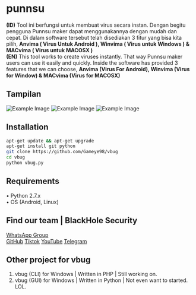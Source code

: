 # punnsu
**(ID)** Tool ini berfungsi untuk membuat virus secara instan. Dengan begitu pengguna Punnsu maker dapat menggunakannya dengan mudah dan cepat. Di dalam software tersebut telah disediakan 3 fitur yang bisa kita pilih, **Anvima ( Virus Untuk Android ), Winvima ( Virus untuk Windows ) & MACvima ( Virus untuk MACOSX )**  
**(EN)** This tool works to create viruses instantly. That way Punnsu maker users can use it easily and quickly. Inside the software has provided 3 features that we can choose, **Anvima (Virus For Android), Winvima (Virus for Window) & MACvima (Virus for MACOSX)**

## Tampilan
![Example Image](https://files.catbox.moe/3stxec.jpg)
![Example Image](https://files.catbox.moe/thwekc.jpg)
![Example Image](https://files.catbox.moe/4ydfsv.jpg)
## Installation
```bash
apt-get update && apt-get upgrade
apt-get install git python
git clone https://github.com/Gameye98/vbug
cd vbug
python vbug.py
```

## Requirements
• Python 2.7.x  
• OS (Android, Linux)

## Find our team | BlackHole Security
[WhatsApp Group](https://chat.whatsapp.com/Eey19yVQU5KEBqQ5XipARv)  
[GitHub](https://github.com/OFFICIALBUNNY404)
[Tiktok](https://tiktok.com/@mr.bunny_official404)
[YouTube](https://www.youtube.com/@Bunnynotsurend)
[Telegram](https://t.me/OFFICIALMRBUNNY)
## Other project for vbug
1. vbug (CLI) for Windows | Written in PHP | Still working on.
2. vbug (GUI) for Windows | Written in Python | Not even want to started. LOL.
